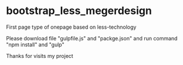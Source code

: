 # bootstrap_less_megerdesign
First page type of onepage based on less-technology

Please download file "gulpfile.js" and "packge.json" and run command "npm install" and "gulp"

Thanks for visits my project

